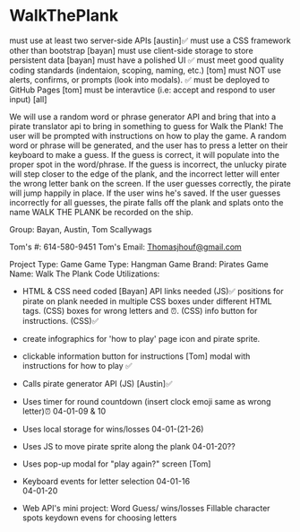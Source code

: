 # WalkThePlank

must use at least two server-side APIs [austin]✅
must use a CSS framework other than bootstrap [bayan]
must use client-side storage to store persistent data [bayan]
must have a polished UI ✅
must meet good quality coding standards (indentaion, scoping, naming, etc.) [tom]
must NOT use alerts, confirms, or prompts (look into modals). ✅
must be deployed to GitHub Pages [tom]
must be interavtice (i.e: accept and respond to user input) [all]

We will use a random word or phrase generator API and bring that into a pirate translator api to bring in something to guess for Walk the Plank! The user will be prompted with instructions on how to play the game. A random word or phrase will be generated, and the user has to press a letter on their keyboard to make a guess. If the guess is correct, it will populate into the proper spot in the word/phrase. If the guess is incorrect, the unlucky pirate will step closer to the edge of the plank, and the incorrect letter will enter the wrong letter bank on the screen. If the user guesses correctly, the pirate will jump happily in place. If the user wins he's saved. If the user guesses incorrectly for all guesses, the pirate falls off the plank and splats onto the name WALK THE PLANK
be recorded on the ship.


Group: Bayan, Austin, Tom
Scallywags

Tom's #: 614-580-9451
Tom's Email: Thomasjhouf@gmail.com

Project Type: Game
Game Type: Hangman
Game Brand: Pirates
Game Name: Walk The Plank
Code Utilizations:
- HTML & CSS need coded  [Bayan]
   API links needed (JS)✅
   positions for pirate on plank needed in multiple CSS boxes under different HTML tags. (CSS)
   boxes for wrong letters and ⏰. (CSS)
   info button for instructions. (CSS)✅

- create infographics for 'how to play' page icon and pirate sprite.

- clickable information button for instructions [Tom]
   modal with instructions for how to play ✅

- Calls pirate generator API (JS) [Austin]✅

<!-- - Calls pirate translator API (JS) [Austin] -->

- Uses timer for round countdown (insert clock emoji same as wrong letter)⏰
   04-01-09 & 10

- Uses local storage for wins/losses
   04-01-(21-26)

- Uses JS to move pirate sprite along the plank
   04-01-20??

- Uses pop-up modal for "play again?" screen [Tom]

- Keyboard events for letter selection
   04-01-16   
   04-01-20

- Web API's mini project: Word Guess/ 
   wins/losses
   Fillable character spots
   keydown evens for choosing letters